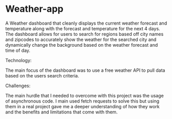 # Weather-app

A Weather dashboard that cleanly displays the current weather forecast and temperature along with the forecast and temperature for the next 4 days. The dashboard allows for users to search for regions based off city names and zipcodes to accurately show the weather for the searched city and dynamically change the background based on the weather forecast and time of day.

Technology:

The main focus of the dashboard was to use a free weather API to pull data based on the users search criteria.

Challenges:

The main hurdle that I needed to overcome with this project was the usage of asynchronous code. I main used fetch requests to solve this but using them in a real project gave me a deeper understanding of how they work and the benefits and limitations that come with them.